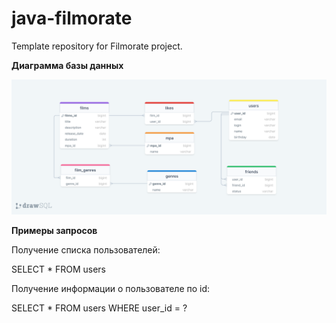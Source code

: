 # java-filmorate
Template repository for Filmorate project.

**Диаграмма базы данных**

![](https://github.com/DenchicK-64/java-filmorate/blob/add-database/drawSQL-filmorate-export-2023-04-21.png)

**Примеры запросов**

Получение списка пользователей:

SELECT *
FROM users

Получение информации о пользователе по id:

SELECT *
FROM users
WHERE user_id = ?
